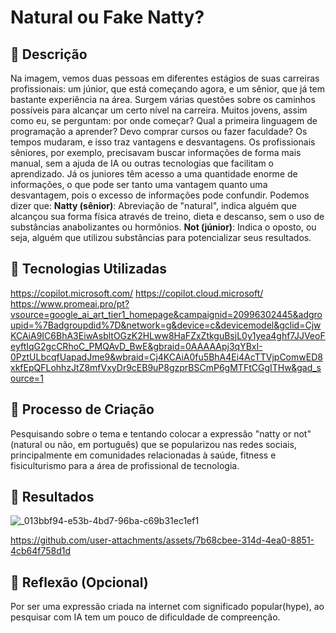 # Natural ou Fake Natty?

## 📒 Descrição
Na imagem, vemos duas pessoas em diferentes estágios de suas carreiras profissionais: um júnior, que está começando agora, e um sênior, que já tem bastante experiência na área. Surgem várias questões sobre os caminhos possíveis para alcançar um certo nível na carreira. Muitos jovens, assim como eu, se perguntam: por onde começar? Qual a primeira linguagem de programação a aprender? Devo comprar cursos ou fazer faculdade? 
Os tempos mudaram, e isso traz vantagens e desvantagens. Os profissionais sêniores, por exemplo, precisavam buscar informações de forma mais manual, sem a ajuda de IA ou outras tecnologias que facilitam o aprendizado. Já os juniores têm acesso a uma quantidade enorme de informações, o que pode ser tanto uma vantagem quanto uma desvantagem, pois o excesso de informações pode confundir.
Podemos dizer que:
**Natty (sênior)**: Abreviação de "natural", indica alguém que alcançou sua forma física através de treino, dieta e descanso, sem o uso de substâncias anabolizantes ou hormônios.
**Not (júnior)**: Indica o oposto, ou seja, alguém que utilizou substâncias para potencializar seus resultados.

## 🤖 Tecnologias Utilizadas
https://copilot.microsoft.com/
https://copilot.cloud.microsoft/
https://www.promeai.pro/pt?vsource=google_ai_art_tier1_homepage&campaignid=20996302445&adgroupid=%7Badgroupdid%7D&network=g&device=c&devicemodel&gclid=CjwKCAiA9IC6BhA3EiwAsbltOGzK2HLww8HaFZxZtkguBsjL0y1yea4ghf7JJVeoFeyftIqG2gcCRhoC_PMQAvD_BwE&gbraid=0AAAAApj3qYBxI-0PztULbcqfUapadJme9&wbraid=Cj4KCAiA0fu5BhA4Ei4AcTTVjpComwED8xkfEpQFLohhzJtZ8mfVxyDr9cEB9uP8gzprBSCmP6gMTFtCGgITHw&gad_source=1

## 🧐 Processo de Criação
Pesquisando sobre o tema e tentando colocar a expressão "natty or not" (natural ou não, em português) que se popularizou nas redes sociais, principalmente em comunidades relacionadas à saúde, fitness e fisiculturismo para a área de profissional de tecnologia.

## 🚀 Resultados
![_013bbf94-e53b-4bd7-96ba-c69b31ec1ef1](https://github.com/user-attachments/assets/c3822794-c70a-41d1-9a42-3a2453a79b69)





https://github.com/user-attachments/assets/7b68cbee-314d-4ea0-8851-4cb64f758d1d


## 💭 Reflexão (Opcional)
Por ser uma expressão criada na internet com significado popular(hype), ao pesquisar com IA tem um pouco de dificuldade de compreenção.
